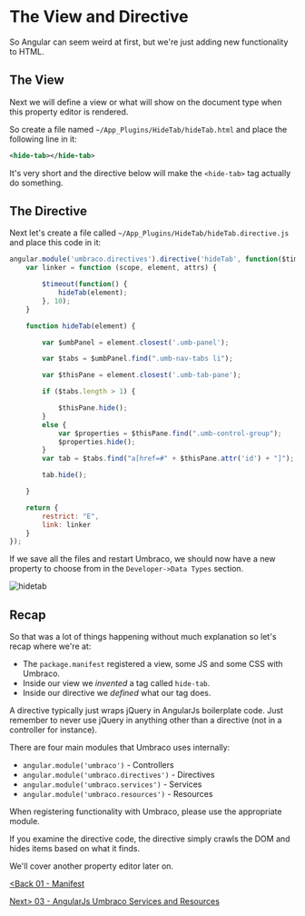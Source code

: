 # The View and Directive
So Angular can seem weird at first, but we're just adding new functionality to HTML.

## The View
Next we will define a view or what will show on the document type when this property editor is rendered.

So create a file named `~/App_Plugins/HideTab/hideTab.html` and place the following line in it:

```xml
<hide-tab></hide-tab>
```

It's very short and the directive below will make the `<hide-tab>` tag actually do something.

## The Directive

Next let's create a file called `~/App_Plugins/HideTab/hideTab.directive.js` and place this code in it:

```js
angular.module('umbraco.directives').directive('hideTab', function($timeout) {
    var linker = function (scope, element, attrs) {

        $timeout(function() {
            hideTab(element);
        }, 10);
    }

    function hideTab(element) {

        var $umbPanel = element.closest('.umb-panel');

        var $tabs = $umbPanel.find(".umb-nav-tabs li");

        var $thisPane = element.closest('.umb-tab-pane');

        if ($tabs.length > 1) {

            $thisPane.hide();
        }
        else {
            var $properties = $thisPane.find(".umb-control-group");
            $properties.hide();
        }
        var tab = $tabs.find("a[href=#" + $thisPane.attr('id') + "]");

        tab.hide();

    }

    return {
        restrict: "E",
        link: linker
    }
});
```

If we save all the files and restart Umbraco, we should now have a new property to choose from in the `Developer->Data Types` section.

![hidetab](assets/hidetab.png)

## Recap
So that was a lot of things happening without much explanation so let's recap where we're at:

* The `package.manifest` registered a view, some JS and some CSS with Umbraco.
* Inside our view we *invented* a tag called `hide-tab`.
* Inside our directive we *defined* what our tag does.

A directive typically just wraps jQuery in AngularJs boilerplate code.  Just remember to never use jQuery in anything other than a directive (not in a controller for instance).

There are four main modules that Umbraco uses internally:

* `angular.module('umbraco')` - Controllers
* `angular.module('umbraco.directives')` - Directives
* `angular.module('umbraco.services')` - Services
* `angular.module('umbraco.resources')` - Resources

When registering functionality with Umbraco, please use the appropriate module.

If you examine the directive code, the directive simply crawls the DOM and hides items based on what it finds.

We'll cover another property editor later on.

[<Back 01 - Manifest](01%20-%20Manifest.md)

[Next> 03 - AngularJs Umbraco Services and Resources](03%20-%20AngularJs%20Umbraco%20Services%20and%20Resources.md)
